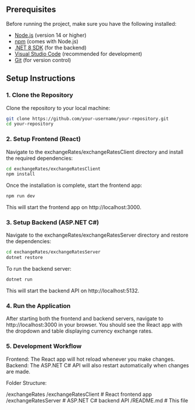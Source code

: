 
## Prerequisites

Before running the project, make sure you have the following installed:

- [Node.js](https://nodejs.org/) (version 14 or higher)
- [npm](https://www.npmjs.com/) (comes with Node.js)
- [.NET 8 SDK](https://dotnet.microsoft.com/download/dotnet) (for the backend)
- [Visual Studio Code](https://code.visualstudio.com/) (recommended for development)
- [Git](https://git-scm.com/) (for version control)

## Setup Instructions

### 1. Clone the Repository

Clone the repository to your local machine:
```bash
git clone https://github.com/your-username/your-repository.git
cd your-repository
```

### 2. Setup Frontend (React)

Navigate to the exchangeRates/exchangeRatesClient directory and install the required dependencies:

```bash
cd exchangeRates/exchangeRatesClient
npm install
```

Once the installation is complete, start the frontend app:

```bash
npm run dev
```
This will start the frontend app on http://localhost:3000.

### 3. Setup Backend (ASP.NET C#)

Navigate to the exchangeRates/exchangeRatesServer directory and restore the dependencies:

```bash
cd exchangeRates/exchangeRatesServer
dotnet restore
```

To run the backend server:

```bash
dotnet run
```
This will start the backend API on http://localhost:5132.

### 4. Run the Application
After starting both the frontend and backend servers, navigate to http://localhost:3000 in your browser. You should see the React app with the dropdown and table displaying currency exchange rates.

### 5. Development Workflow
Frontend: The React app will hot reload whenever you make changes.
Backend: The ASP.NET C# API will also restart automatically when changes are made.

Folder Structure:

/exchangeRates
  /exchangeRatesClient      # React frontend app
  /exchangeRatesServer      # ASP.NET C# backend API
/README.md                 # This file
